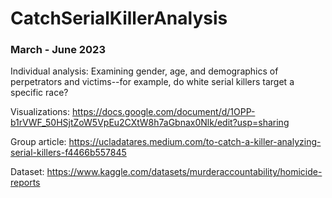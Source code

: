 # CatchSerialKillerAnalysis

### March - June 2023
Individual analysis: Examining gender, age, and demographics of perpetrators and victims--for example, do white serial killers target a specific race?

Visualizations: https://docs.google.com/document/d/1OPP-b1rVWF_50HSjtZoW5VpEu2CXtW8h7aGbnax0Nlk/edit?usp=sharing

Group article: https://ucladatares.medium.com/to-catch-a-killer-analyzing-serial-killers-f4466b557845

Dataset: https://www.kaggle.com/datasets/murderaccountability/homicide-reports
